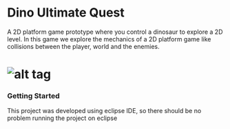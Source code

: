 # Dino Ultimate Quest

A 2D platform game prototype where you control a dinosaur to explore a 2D level. In this game we explore the 
mechanics of a 2D platform game like collisions between the player, world and the enemies. 

![alt tag](https://cloud.githubusercontent.com/assets/9208418/23821771/02941eb0-063d-11e7-86ef-8c6c55d787bc.jpg)
===================

### Getting Started
This project was developed using eclipse IDE, so there should be no problem running the project on eclipse

